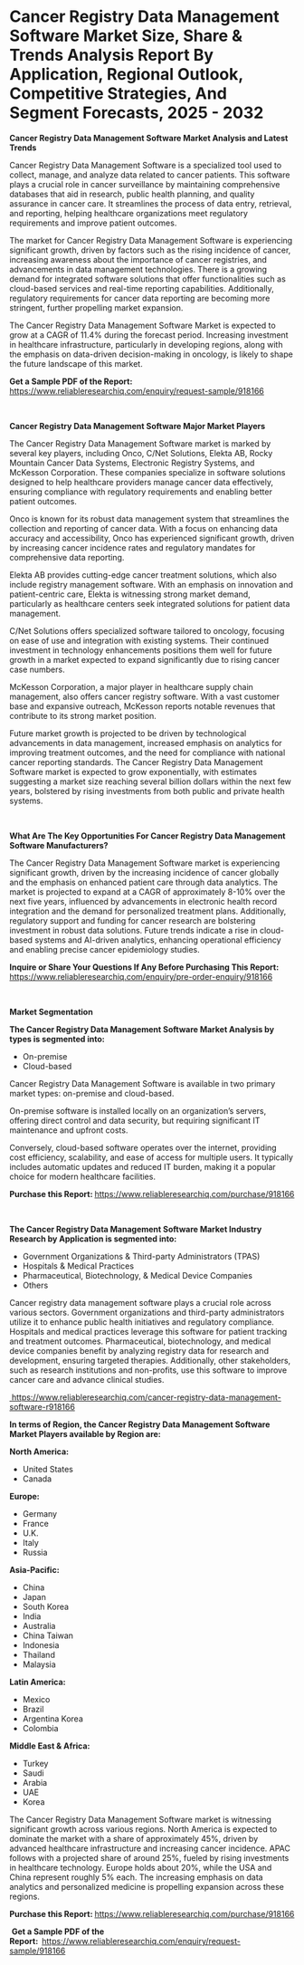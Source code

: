 <p><h1>Cancer Registry Data Management Software Market Size, Share & Trends Analysis Report By Application, Regional Outlook, Competitive Strategies, And Segment Forecasts, 2025 - 2032</h1></p><p><strong>Cancer Registry Data Management Software Market Analysis and Latest Trends</strong></p>
<p><p>Cancer Registry Data Management Software is a specialized tool used to collect, manage, and analyze data related to cancer patients. This software plays a crucial role in cancer surveillance by maintaining comprehensive databases that aid in research, public health planning, and quality assurance in cancer care. It streamlines the process of data entry, retrieval, and reporting, helping healthcare organizations meet regulatory requirements and improve patient outcomes.</p><p>The market for Cancer Registry Data Management Software is experiencing significant growth, driven by factors such as the rising incidence of cancer, increasing awareness about the importance of cancer registries, and advancements in data management technologies. There is a growing demand for integrated software solutions that offer functionalities such as cloud-based services and real-time reporting capabilities. Additionally, regulatory requirements for cancer data reporting are becoming more stringent, further propelling market expansion.</p><p>The Cancer Registry Data Management Software Market is expected to grow at a CAGR of 11.4% during the forecast period. Increasing investment in healthcare infrastructure, particularly in developing regions, along with the emphasis on data-driven decision-making in oncology, is likely to shape the future landscape of this market.</p></p>
<p><strong>Get a Sample PDF of the Report:&nbsp;</strong> <a href="https://www.reliableresearchiq.com/enquiry/request-sample/918166?utm_campaign=1117&utm_medium=2&utm_source=Github&utm_content=ia&utm_term=18042025&utm_id=cancer-registry-data-management-software">https://www.reliableresearchiq.com/enquiry/request-sample/918166</a></p>
<p>&nbsp;</p>
<p><strong>Cancer Registry Data Management Software Major Market Players</strong></p>
<p><p>The Cancer Registry Data Management Software market is marked by several key players, including Onco, C/Net Solutions, Elekta AB, Rocky Mountain Cancer Data Systems, Electronic Registry Systems, and McKesson Corporation. These companies specialize in software solutions designed to help healthcare providers manage cancer data effectively, ensuring compliance with regulatory requirements and enabling better patient outcomes.</p><p>Onco is known for its robust data management system that streamlines the collection and reporting of cancer data. With a focus on enhancing data accuracy and accessibility, Onco has experienced significant growth, driven by increasing cancer incidence rates and regulatory mandates for comprehensive data reporting.</p><p>Elekta AB provides cutting-edge cancer treatment solutions, which also include registry management software. With an emphasis on innovation and patient-centric care, Elekta is witnessing strong market demand, particularly as healthcare centers seek integrated solutions for patient data management.</p><p>C/Net Solutions offers specialized software tailored to oncology, focusing on ease of use and integration with existing systems. Their continued investment in technology enhancements positions them well for future growth in a market expected to expand significantly due to rising cancer case numbers.</p><p>McKesson Corporation, a major player in healthcare supply chain management, also offers cancer registry software. With a vast customer base and expansive outreach, McKesson reports notable revenues that contribute to its strong market position.</p><p>Future market growth is projected to be driven by technological advancements in data management, increased emphasis on analytics for improving treatment outcomes, and the need for compliance with national cancer reporting standards. The Cancer Registry Data Management Software market is expected to grow exponentially, with estimates suggesting a market size reaching several billion dollars within the next few years, bolstered by rising investments from both public and private health systems.</p></p>
<p>&nbsp;</p>
<p><strong>What Are The Key Opportunities For Cancer Registry Data Management Software Manufacturers?</strong></p>
<p><p>The Cancer Registry Data Management Software market is experiencing significant growth, driven by the increasing incidence of cancer globally and the emphasis on enhanced patient care through data analytics. The market is projected to expand at a CAGR of approximately 8-10% over the next five years, influenced by advancements in electronic health record integration and the demand for personalized treatment plans. Additionally, regulatory support and funding for cancer research are bolstering investment in robust data solutions. Future trends indicate a rise in cloud-based systems and AI-driven analytics, enhancing operational efficiency and enabling precise cancer epidemiology studies.</p></p>
<p><strong>Inquire or Share Your Questions If Any Before Purchasing This Report:</strong> <a href="https://www.reliableresearchiq.com/enquiry/pre-order-enquiry/918166?utm_campaign=1117&utm_medium=2&utm_source=Github&utm_content=ia&utm_term=18042025&utm_id=cancer-registry-data-management-software">https://www.reliableresearchiq.com/enquiry/pre-order-enquiry/918166</a></p>
<p>&nbsp;</p>
<p><strong>Market Segmentation</strong></p>
<p><strong>The Cancer Registry Data Management Software Market Analysis by types is segmented into:</strong></p>
<p><ul><li>On-premise</li><li>Cloud-based</li></ul></p>
<p><p>Cancer Registry Data Management Software is available in two primary market types: on-premise and cloud-based. </p><p>On-premise software is installed locally on an organization’s servers, offering direct control and data security, but requiring significant IT maintenance and upfront costs. </p><p>Conversely, cloud-based software operates over the internet, providing cost efficiency, scalability, and ease of access for multiple users. It typically includes automatic updates and reduced IT burden, making it a popular choice for modern healthcare facilities.</p></p>
<p><strong>Purchase this Report:&nbsp;</strong><a href="https://www.reliableresearchiq.com/purchase/918166?utm_campaign=1117&utm_medium=2&utm_source=Github&utm_content=ia&utm_term=18042025&utm_id=cancer-registry-data-management-software">https://www.reliableresearchiq.com/purchase/918166</a></p>
<p>&nbsp;</p>
<p><strong>The Cancer Registry Data Management Software Market Industry Research by Application is segmented into:</strong></p>
<p><ul><li>Government Organizations & Third-party Administrators (TPAS)</li><li>Hospitals & Medical Practices</li><li>Pharmaceutical, Biotechnology, & Medical Device Companies</li><li>Others</li></ul></p>
<p><p>Cancer registry data management software plays a crucial role across various sectors. Government organizations and third-party administrators utilize it to enhance public health initiatives and regulatory compliance. Hospitals and medical practices leverage this software for patient tracking and treatment outcomes. Pharmaceutical, biotechnology, and medical device companies benefit by analyzing registry data for research and development, ensuring targeted therapies. Additionally, other stakeholders, such as research institutions and non-profits, use this software to improve cancer care and advance clinical studies.</p></p>
<p><a href="https://www.reliableresearchiq.com/cancer-registry-data-management-software-r918166?utm_campaign=1117&utm_medium=2&utm_source=Github&utm_content=ia&utm_term=18042025&utm_id=cancer-registry-data-management-software">&nbsp;https://www.reliableresearchiq.com/cancer-registry-data-management-software-r918166</a></p>
<p><strong>In terms of Region, the Cancer Registry Data Management Software Market Players available by Region are:</strong></p>
<p>
    <p> <strong> North America: </strong>
        <ul>
            <li>United States</li>
            <li>Canada</li>
        </ul>
        </p> 
    <p> <strong> Europe: </strong>
        <ul>
            <li>Germany</li>
            <li>France</li>
            <li>U.K.</li>
            <li>Italy</li>
            <li>Russia</li>
        </ul>
        </p> 
    <p> <strong> Asia-Pacific: </strong>
        <ul>
            <li>China</li>
            <li>Japan</li>
            <li>South Korea</li>
            <li>India</li>
            <li>Australia</li>
            <li>China Taiwan</li>
            <li>Indonesia</li>
            <li>Thailand</li>
            <li>Malaysia</li>
        </ul>
        </p> 
    <p> <strong> Latin America: </strong>
        <ul>
            <li>Mexico</li>
            <li>Brazil</li>
            <li>Argentina Korea</li>
            <li>Colombia</li>
        </ul>
        </p> 
    <p> <strong> Middle East & Africa: </strong>
        <ul>
            <li>Turkey</li>
            <li>Saudi</li>
            <li>Arabia</li>
            <li>UAE</li>
            <li>Korea</li>
        </ul>
    </p>
    </p>
<p><p>The Cancer Registry Data Management Software market is witnessing significant growth across various regions. North America is expected to dominate the market with a share of approximately 45%, driven by advanced healthcare infrastructure and increasing cancer incidence. APAC follows with a projected share of around 25%, fueled by rising investments in healthcare technology. Europe holds about 20%, while the USA and China represent roughly 5% each. The increasing emphasis on data analytics and personalized medicine is propelling expansion across these regions.</p></p>
<p><strong>Purchase this Report: </strong><a href="https://www.reliableresearchiq.com/purchase/918166?utm_campaign=1117&utm_medium=2&utm_source=Github&utm_content=ia&utm_term=18042025&utm_id=cancer-registry-data-management-software">https://www.reliableresearchiq.com/purchase/918166</a></p>
<p>&nbsp;<strong>Get a Sample PDF of the Report:&nbsp;&nbsp;</strong><a href="https://www.reliableresearchiq.com/enquiry/request-sample/918166?utm_campaign=1117&utm_medium=2&utm_source=Github&utm_content=ia&utm_term=18042025&utm_id=cancer-registry-data-management-software">https://www.reliableresearchiq.com/enquiry/request-sample/918166</a></p>
<p><strong></strong></p>
<p><p></p><p></p><p></p></p>